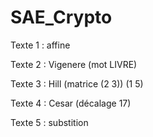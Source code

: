 # SAE_Crypto

Texte 1 : affine

Texte 2 : Vigenere (mot LIVRE)

Texte 3 : Hill (matrice (2  3))
                        (1  5)

Texte 4 : Cesar (décalage 17)

Texte 5 : substition
